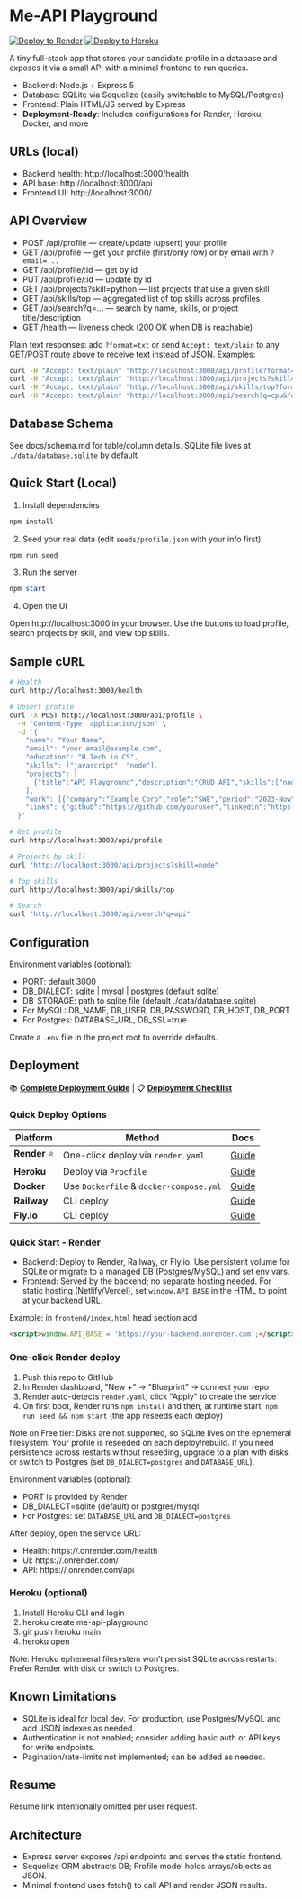 # Me-API Playground

[![Deploy to Render](https://img.shields.io/badge/Deploy%20to-Render-46E3B7?logo=render&logoColor=white)](https://render.com/deploy)
[![Deploy to Heroku](https://img.shields.io/badge/Deploy%20to-Heroku-430098?logo=heroku&logoColor=white)](https://heroku.com/deploy)

A tiny full-stack app that stores your candidate profile in a database and exposes it via a small API with a minimal frontend to run queries.

- Backend: Node.js + Express 5
- Database: SQLite via Sequelize (easily switchable to MySQL/Postgres)
- Frontend: Plain HTML/JS served by Express
- **Deployment-Ready**: Includes configurations for Render, Heroku, Docker, and more

## URLs (local)
- Backend health: http://localhost:3000/health
- API base: http://localhost:3000/api
- Frontend UI: http://localhost:3000/

## API Overview

- POST /api/profile — create/update (upsert) your profile
- GET /api/profile — get your profile (first/only row) or by email with `?email=...`
- GET /api/profile/:id — get by id
- PUT /api/profile/:id — update by id
- GET /api/projects?skill=python — list projects that use a given skill
- GET /api/skills/top — aggregated list of top skills across profiles
- GET /api/search?q=... — search by name, skills, or project title/description
- GET /health — liveness check (200 OK when DB is reachable)

Plain text responses: add `?format=txt` or send `Accept: text/plain` to any GET/POST route above to receive text instead of JSON. Examples:

```bash
curl -H "Accept: text/plain" "http://localhost:3000/api/profile?format=txt"
curl -H "Accept: text/plain" "http://localhost:3000/api/projects?skill=node&format=txt"
curl -H "Accept: text/plain" "http://localhost:3000/api/skills/top?format=txt"
curl -H "Accept: text/plain" "http://localhost:3000/api/search?q=cpu&format=txt"
```

## Database Schema
See docs/schema.md for table/column details. SQLite file lives at `./data/database.sqlite` by default.

## Quick Start (Local)

1) Install dependencies

```powershell
npm install
```

2) Seed your real data (edit `seeds/profile.json` with your info first)

```powershell
npm run seed
```

3) Run the server

```powershell
npm start
```

4) Open the UI

Open http://localhost:3000 in your browser. Use the buttons to load profile, search projects by skill, and view top skills.

## Sample cURL

```bash
# Health
curl http://localhost:3000/health

# Upsert profile
curl -X POST http://localhost:3000/api/profile \
  -H "Content-Type: application/json" \
  -d '{
    "name": "Your Name",
    "email": "your.email@example.com",
    "education": "B.Tech in CS",
    "skills": ["javascript", "node"],
    "projects": [
      {"title":"API Playground","description":"CRUD API","skills":["node","express"]}
    ],
    "work": [{"company":"Example Corp","role":"SWE","period":"2023-Now"}],
    "links": {"github":"https://github.com/youruser","linkedin":"https://linkedin.com/in/youruser","portfolio":"https://your-portfolio.com"}
  }'

# Get profile
curl http://localhost:3000/api/profile

# Projects by skill
curl "http://localhost:3000/api/projects?skill=node"

# Top skills
curl http://localhost:3000/api/skills/top

# Search
curl "http://localhost:3000/api/search?q=api"
```

## Configuration

Environment variables (optional):

- PORT: default 3000
- DB_DIALECT: sqlite | mysql | postgres (default sqlite)
- DB_STORAGE: path to sqlite file (default ./data/database.sqlite)
- For MySQL: DB_NAME, DB_USER, DB_PASSWORD, DB_HOST, DB_PORT
- For Postgres: DATABASE_URL, DB_SSL=true

Create a `.env` file in the project root to override defaults.

## Deployment

📚 **[Complete Deployment Guide](docs/DEPLOYMENT.md)** | 📋 **[Deployment Checklist](docs/DEPLOYMENT_CHECKLIST.md)**

### Quick Deploy Options

| Platform | Method | Docs |
|----------|--------|------|
| **Render** ⭐ | One-click deploy via `render.yaml` | [Guide](docs/DEPLOYMENT.md#render-recommended) |
| **Heroku** | Deploy via `Procfile` | [Guide](docs/DEPLOYMENT.md#heroku) |
| **Docker** | Use `Dockerfile` & `docker-compose.yml` | [Guide](docs/DEPLOYMENT.md#docker) |
| **Railway** | CLI deploy | [Guide](docs/DEPLOYMENT.md#railway) |
| **Fly.io** | CLI deploy | [Guide](docs/DEPLOYMENT.md#flyio) |

### Quick Start - Render

- Backend: Deploy to Render, Railway, or Fly.io. Use persistent volume for SQLite or migrate to a managed DB (Postgres/MySQL) and set env vars.
- Frontend: Served by the backend; no separate hosting needed. For static hosting (Netlify/Vercel), set `window.API_BASE` in the HTML to point at your backend URL.

Example: in `frontend/index.html` head section add

```html
<script>window.API_BASE = 'https://your-backend.onrender.com';</script>
```

### One-click Render deploy

1) Push this repo to GitHub
2) In Render dashboard, "New +" → "Blueprint" → connect your repo
3) Render auto-detects `render.yaml`; click "Apply" to create the service
4) On first boot, Render runs `npm install` and then, at runtime start, `npm run seed && npm start` (the app reseeds each deploy)

Note on Free tier: Disks are not supported, so SQLite lives on the ephemeral filesystem. Your profile is reseeded on each deploy/rebuild. If you need persistence across restarts without reseeding, upgrade to a plan with disks or switch to Postgres (set `DB_DIALECT=postgres` and `DATABASE_URL`).

Environment variables (optional):
- PORT is provided by Render
- DB_DIALECT=sqlite (default) or postgres/mysql
- For Postgres: set `DATABASE_URL` and `DB_DIALECT=postgres`

After deploy, open the service URL:
- Health: https://<your-service>.onrender.com/health
- UI: https://<your-service>.onrender.com/
- API: https://<your-service>.onrender.com/api

### Heroku (optional)

1) Install Heroku CLI and login
2) heroku create me-api-playground
3) git push heroku main
4) heroku open

Note: Heroku ephemeral filesystem won’t persist SQLite across restarts. Prefer Render with disk or switch to Postgres.

## Known Limitations

- SQLite is ideal for local dev. For production, use Postgres/MySQL and add JSON indexes as needed.
- Authentication is not enabled; consider adding basic auth or API keys for write endpoints.
- Pagination/rate-limits not implemented; can be added as needed.

## Resume

Resume link intentionally omitted per user request.

## Architecture

- Express server exposes /api endpoints and serves the static frontend.
- Sequelize ORM abstracts DB; Profile model holds arrays/objects as JSON.
- Minimal frontend uses fetch() to call API and render JSON results.
